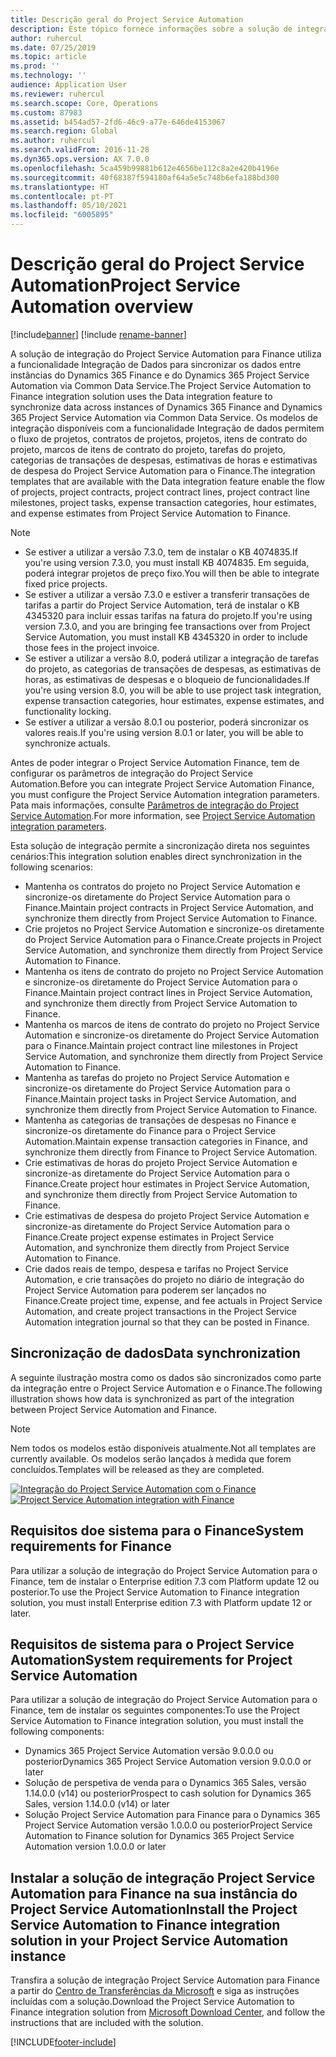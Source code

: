 ```yaml
---
title: Descrição geral do Project Service Automation
description: Este tópico fornece informações sobre a solução de integração do Dynamics 365 Project Service Automation com o Dynamics 365 Finance.
author: ruhercul
ms.date: 07/25/2019
ms.topic: article
ms.prod: ''
ms.technology: ''
audience: Application User
ms.reviewer: ruhercul
ms.search.scope: Core, Operations
ms.custom: 87983
ms.assetid: b454ad57-2fd6-46c9-a77e-646de4153067
ms.search.region: Global
ms.author: ruhercul
ms.search.validFrom: 2016-11-28
ms.dyn365.ops.version: AX 7.0.0
ms.openlocfilehash: 5ca459b99881b612e4656be112c8a2e420b4196e
ms.sourcegitcommit: 40f68387f594180af64a5e5c748b6efa188bd300
ms.translationtype: HT
ms.contentlocale: pt-PT
ms.lasthandoff: 05/10/2021
ms.locfileid: "6005895"
---
```

# <a name="project-service-automation-overview"></a><span data-ttu-id="32ccb-103">Descrição geral do Project Service Automation</span><span class="sxs-lookup"><span data-stu-id="32ccb-103">Project Service Automation overview</span></span>

[!include[banner](../includes/banner.md)]
[!include [rename-banner](~/includes/cc-data-platform-banner.md)]

<span data-ttu-id="32ccb-104">A solução de integração do Project Service Automation para Finance utiliza a funcionalidade Integração de Dados para sincronizar os dados entre instâncias do Dynamics 365 Finance e do Dynamics 365 Project Service Automation via Common Data Service.</span><span class="sxs-lookup"><span data-stu-id="32ccb-104">The Project Service Automation to Finance integration solution uses the Data integration feature to synchronize data across instances of Dynamics 365 Finance and Dynamics 365 Project Service Automation via Common Data Service.</span></span> <span data-ttu-id="32ccb-105">Os modelos de integração disponíveis com a funcionalidade Integração de dados permitem o fluxo de projetos, contratos de projetos, projetos, itens de contrato do projeto, marcos de itens de contrato do projeto, tarefas do projeto, categorias de transações de despesas, estimativas de horas e estimativas de despesa do Project Service Automation para o Finance.</span><span class="sxs-lookup"><span data-stu-id="32ccb-105">The integration templates that are available with the Data integration feature enable the flow of projects, project contracts, project contract lines, project contract line milestones, project tasks, expense transaction categories, hour estimates, and expense estimates from Project Service Automation to Finance.</span></span>

> [!NOTE]
> - <span data-ttu-id="32ccb-106">Se estiver a utilizar a versão 7.3.0, tem de instalar o KB 4074835.</span><span class="sxs-lookup"><span data-stu-id="32ccb-106">If you're using version 7.3.0, you must install KB 4074835.</span></span> <span data-ttu-id="32ccb-107">Em seguida, poderá integrar projetos de preço fixo.</span><span class="sxs-lookup"><span data-stu-id="32ccb-107">You will then be able to integrate fixed price projects.</span></span>
> - <span data-ttu-id="32ccb-108">Se estiver a utilizar a versão 7.3.0 e estiver a transferir transações de tarifas a partir do Project Service Automation, terá de instalar o KB 4345320 para incluir essas tarifas na fatura do projeto.</span><span class="sxs-lookup"><span data-stu-id="32ccb-108">If you're using version 7.3.0, and you are bringing fee transactions over from Project Service Automation, you must install KB 4345320 in order to include those fees in the project invoice.</span></span>
> - <span data-ttu-id="32ccb-109">Se estiver a utilizar a versão 8.0, poderá utilizar a integração de tarefas do projeto, as categorias de transações de despesas, as estimativas de horas, as estimativas de despesas e o bloqueio de funcionalidades.</span><span class="sxs-lookup"><span data-stu-id="32ccb-109">If you're using version 8.0, you will be able to use project task integration, expense transaction categories, hour estimates, expense estimates, and functionality locking.</span></span>
> - <span data-ttu-id="32ccb-110">Se estiver a utilizar a versão 8.0.1 ou posterior, poderá sincronizar os valores reais.</span><span class="sxs-lookup"><span data-stu-id="32ccb-110">If you're using version 8.0.1 or later, you will be able to synchronize actuals.</span></span>

<span data-ttu-id="32ccb-111">Antes de poder integrar o Project Service Automation Finance, tem de configurar os parâmetros de integração do Project Service Automation.</span><span class="sxs-lookup"><span data-stu-id="32ccb-111">Before you can integrate Project Service Automation Finance, you must configure the Project Service Automation integration parameters.</span></span> <span data-ttu-id="32ccb-112">Pata mais informações, consulte [Parâmetros de integração do Project Service Automation](PSA-parameters.md).</span><span class="sxs-lookup"><span data-stu-id="32ccb-112">For more information, see [Project Service Automation integration parameters](PSA-parameters.md).</span></span>

<span data-ttu-id="32ccb-113">Esta solução de integração permite a sincronização direta nos seguintes cenários:</span><span class="sxs-lookup"><span data-stu-id="32ccb-113">This integration solution enables direct synchronization in the following scenarios:</span></span>

- <span data-ttu-id="32ccb-114">Mantenha os contratos do projeto no Project Service Automation e sincronize-os diretamente do Project Service Automation para o Finance.</span><span class="sxs-lookup"><span data-stu-id="32ccb-114">Maintain project contracts in Project Service Automation, and synchronize them directly from Project Service Automation to Finance.</span></span>
- <span data-ttu-id="32ccb-115">Crie projetos no Project Service Automation e sincronize-os diretamente do Project Service Automation para o Finance.</span><span class="sxs-lookup"><span data-stu-id="32ccb-115">Create projects in Project Service Automation, and synchronize them directly from Project Service Automation to Finance.</span></span>
- <span data-ttu-id="32ccb-116">Mantenha os itens de contrato do projeto no Project Service Automation e sincronize-os diretamente do Project Service Automation para o Finance.</span><span class="sxs-lookup"><span data-stu-id="32ccb-116">Maintain project contract lines in Project Service Automation, and synchronize them directly from Project Service Automation to Finance.</span></span>
- <span data-ttu-id="32ccb-117">Mantenha os marcos de itens de contrato do projeto no Project Service Automation e sincronize-os diretamente do Project Service Automation para o Finance.</span><span class="sxs-lookup"><span data-stu-id="32ccb-117">Maintain project contract line milestones in Project Service Automation, and synchronize them directly from Project Service Automation to Finance.</span></span>
- <span data-ttu-id="32ccb-118">Mantenha as tarefas do projeto no Project Service Automation e sincronize-os diretamente do Project Service Automation para o Finance.</span><span class="sxs-lookup"><span data-stu-id="32ccb-118">Maintain project tasks in Project Service Automation, and synchronize them directly from Project Service Automation to Finance.</span></span>
- <span data-ttu-id="32ccb-119">Mantenha as categorias de transações de despesas no Finance e sincronize-os diretamente do Finance para o Project Service Automation.</span><span class="sxs-lookup"><span data-stu-id="32ccb-119">Maintain expense transaction categories in Finance, and synchronize them directly from Finance to Project Service Automation.</span></span>
- <span data-ttu-id="32ccb-120">Crie estimativas de horas do projeto Project Service Automation e sincronize-as diretamente do Project Service Automation para o Finance.</span><span class="sxs-lookup"><span data-stu-id="32ccb-120">Create project hour estimates in Project Service Automation, and synchronize them directly from Project Service Automation to Finance.</span></span>
- <span data-ttu-id="32ccb-121">Crie estimativas de despesa do projeto Project Service Automation e sincronize-as diretamente do Project Service Automation para o Finance.</span><span class="sxs-lookup"><span data-stu-id="32ccb-121">Create project expense estimates in Project Service Automation, and synchronize them directly from Project Service Automation to Finance.</span></span>
- <span data-ttu-id="32ccb-122">Crie dados reais de tempo, despesa e tarifas no Project Service Automation, e crie transações do projeto no diário de integração do Project Service Automation para poderem ser lançados no Finance.</span><span class="sxs-lookup"><span data-stu-id="32ccb-122">Create project time, expense, and fee actuals in Project Service Automation, and create project transactions in the Project Service Automation integration journal so that they can be posted in Finance.</span></span>

## <a name="data-synchronization"></a><span data-ttu-id="32ccb-123">Sincronização de dados</span><span class="sxs-lookup"><span data-stu-id="32ccb-123">Data synchronization</span></span>

<span data-ttu-id="32ccb-124">A seguinte ilustração mostra como os dados são sincronizados como parte da integração entre o Project Service Automation e o Finance.</span><span class="sxs-lookup"><span data-stu-id="32ccb-124">The following illustration shows how data is synchronized as part of the integration between Project Service Automation and Finance.</span></span>

> [!NOTE]
> <span data-ttu-id="32ccb-125">Nem todos os modelos estão disponíveis atualmente.</span><span class="sxs-lookup"><span data-stu-id="32ccb-125">Not all templates are currently available.</span></span> <span data-ttu-id="32ccb-126">Os modelos serão lançados à medida que forem concluídos.</span><span class="sxs-lookup"><span data-stu-id="32ccb-126">Templates will be released as they are completed.</span></span>

<span data-ttu-id="32ccb-127">[![Integração do Project Service Automation com o Finance](./media/PSA-integration.png)](./media/PSA-integration.png)</span><span class="sxs-lookup"><span data-stu-id="32ccb-127">[![Project Service Automation integration with Finance](./media/PSA-integration.png)](./media/PSA-integration.png)</span></span>

## <a name="system-requirements-for-finance"></a><span data-ttu-id="32ccb-128">Requisitos doe sistema para o Finance</span><span class="sxs-lookup"><span data-stu-id="32ccb-128">System requirements for Finance</span></span>

<span data-ttu-id="32ccb-129">Para utilizar a solução de integração do Project Service Automation para o Finance, tem de instalar o Enterprise edition 7.3 com Platform update 12 ou posterior.</span><span class="sxs-lookup"><span data-stu-id="32ccb-129">To use the Project Service Automation to Finance integration solution, you must install Enterprise edition 7.3 with Platform update 12 or later.</span></span>

## <a name="system-requirements-for-project-service-automation"></a><span data-ttu-id="32ccb-130">Requisitos de sistema para o Project Service Automation</span><span class="sxs-lookup"><span data-stu-id="32ccb-130">System requirements for Project Service Automation</span></span>

<span data-ttu-id="32ccb-131">Para utilizar a solução de integração do Project Service Automation para o Finance, tem de instalar os seguintes componentes:</span><span class="sxs-lookup"><span data-stu-id="32ccb-131">To use the Project Service Automation to Finance integration solution, you must install the following components:</span></span>

- <span data-ttu-id="32ccb-132">Dynamics 365 Project Service Automation versão 9.0.0.0 ou posterior</span><span class="sxs-lookup"><span data-stu-id="32ccb-132">Dynamics 365 Project Service Automation version 9.0.0.0 or later</span></span>
- <span data-ttu-id="32ccb-133">Solução de perspetiva de venda para o Dynamics 365 Sales, versão 1.14.0.0 (v14) ou posterior</span><span class="sxs-lookup"><span data-stu-id="32ccb-133">Prospect to cash solution for Dynamics 365 Sales, version 1.14.0.0 (v14) or later</span></span>
- <span data-ttu-id="32ccb-134">Solução Project Service Automation para Finance para o Dynamics 365 Project Service Automation versão 1.0.0.0 ou posterior</span><span class="sxs-lookup"><span data-stu-id="32ccb-134">Project Service Automation to Finance solution for Dynamics 365 Project Service Automation version 1.0.0.0 or later</span></span>

## <a name="install-the-project-service-automation-to-finance-integration-solution-in-your-project-service-automation-instance"></a><span data-ttu-id="32ccb-135">Instalar a solução de integração Project Service Automation para Finance na sua instância do Project Service Automation</span><span class="sxs-lookup"><span data-stu-id="32ccb-135">Install the Project Service Automation to Finance integration solution in your Project Service Automation instance</span></span>

<span data-ttu-id="32ccb-136">Transfira a solução de integração Project Service Automation para Finance a partir do [Centro de Transferências da Microsoft](https://www.microsoft.com/download/details.aspx?id=57016) e siga as instruções incluídas com a solução.</span><span class="sxs-lookup"><span data-stu-id="32ccb-136">Download the Project Service Automation to Finance integration solution from [Microsoft Download Center](https://www.microsoft.com/download/details.aspx?id=57016), and follow the instructions that are included with the solution.</span></span>


[!INCLUDE[footer-include](../includes/footer-banner.md)]